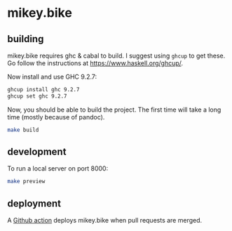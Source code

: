 # mikey.bike

## building

mikey.bike requires ghc & cabal to build. I suggest using `ghcup` to
get these. Go follow the instructions at https://www.haskell.org/ghcup/.

Now install and use GHC 9.2.7:

```sh
ghcup install ghc 9.2.7
ghcup set ghc 9.2.7
```

Now, you should be able to build the project. The first time will take
a long time (mostly because of pandoc).

```sh
make build
```

## development

To run a local server on port 8000:

```sh
make preview
```

## deployment

A [Github action][GA] deploys mikey.bike when pull requests are merged.

[GA]: https://github.com/mjhoy/mikey.bike/blob/main/.github/workflows/deploy.yml
